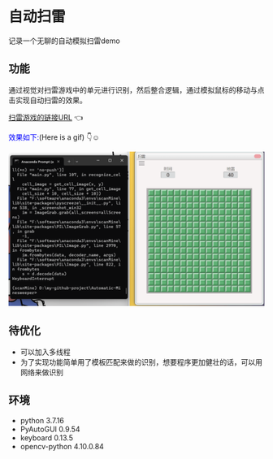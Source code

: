 # 自动扫雷

记录一个无聊的自动模拟扫雷demo

## 功能

通过视觉对扫雷游戏中的单元进行识别，然后整合逻辑，通过模拟鼠标的移动与点击实现自动扫雷的效果。

[扫雷游戏的链接URL](https://saolei.pages.dev/) :point_left:

<font color=blue>效果如下:</font>(Here is a gif) :point_down::relaxed:

![image](https://github.com/ZHOU-HN/Automatic-Minesweeper/blob/main/scanMine.gif)

## 待优化

+ 可以加入多线程
+ 为了实现功能简单用了模板匹配来做的识别，想要程序更加健壮的话，可以用网络来做识别

## 环境

+ python 3.7.16
+ PyAutoGUI 0.9.54
+ keyboard 0.13.5
+ opencv-python 4.10.0.84